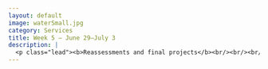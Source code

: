 ```yaml
---
layout: default
image: waterSmall.jpg
category: Services
title: Week 5 – June 29–July 3
description: |
  <p class="lead"><b>Reassessments and final projects</b><br/><br/><br/><br/><a href="/week5/">Read more...</a></p>
---
```

